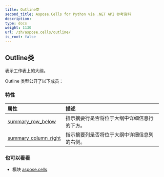 ```yaml
---
title: Outline类
second_title: Aspose.Cells for Python via .NET API 参考资料
description:
type: docs
weight: 1130
url: /zh/aspose.cells/outline/
is_root: false
---
```

## Outline类
表示工作表上的大纲。



Outline 类型公开了以下成员：

### 特性
|属性|描述|
| :- | :- |
| [summary_row_below](/cells/python-net/zh/aspose.cells/outline/summary_row_below) |指示摘要行是否将位于大纲中详细信息行的下方。|
| [summary_column_right](/cells/python-net/zh/aspose.cells/outline/summary_column_right) |指示摘要列是否将位于大纲中详细信息列的右侧。|



### 也可以看看
* 模块 [aspose.cells](..)
